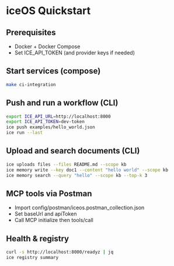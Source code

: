 # iceOS Quickstart

## Prerequisites
- Docker + Docker Compose
- Set ICE_API_TOKEN (and provider keys if needed)

## Start services (compose)
```bash
make ci-integration
```

## Push and run a workflow (CLI)
```bash
export ICE_API_URL=http://localhost:8000
export ICE_API_TOKEN=dev-token
ice push examples/hello_world.json
ice run --last
```

## Upload and search documents (CLI)
```bash
ice uploads files --files README.md --scope kb
ice memory write --key doc1 --content "hello world" --scope kb
ice memory search --query "hello" --scope kb --top-k 3
```

## MCP tools via Postman
- Import config/postman/iceos.postman_collection.json
- Set baseUrl and apiToken
- Call MCP initialize then tools/call

## Health & registry
```bash
curl -s http://localhost:8000/readyz | jq
ice registry summary
```
